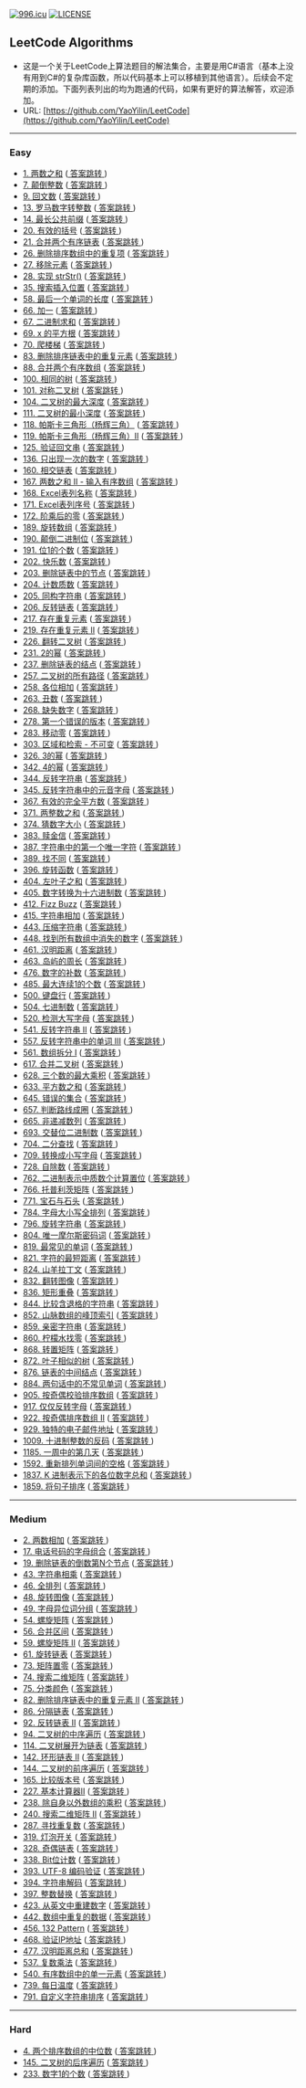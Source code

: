 ﻿[![996.icu](https://img.shields.io/badge/link-996.icu-red.svg)](https://996.icu)    [![LICENSE](https://img.shields.io/badge/license-Anti%20996-blue.svg)](https://github.com/996icu/996.ICU/blob/master/LICENSE)

## LeetCode Algorithms
* 这是一个关于LeetCode上算法题目的解法集合，主要是用C#语言（基本上没有用到C#的复杂库函数，所以代码基本上可以移植到其他语言）。后续会不定期的添加。下面列表列出的均为跑通的代码，如果有更好的算法解答，欢迎添加。
* URL:  [https://github.com/YaoYilin/LeetCode](https://github.com/YaoYilin/LeetCode)
---
###  Easy
* [1. 两数之和](https://leetcode-cn.com/problems/two-sum/description/) (<u> [答案跳转](https://github.com/YaoYilin/LeetCode/blob/master/LeetCode/Easy.cs#L12) </u>)
* [7. 颠倒整数](https://leetcode-cn.com/problems/reverse-integer/description/) (<u> [答案跳转](https://github.com/YaoYilin/LeetCode/blob/master/LeetCode/Easy.cs#L33) </u>)
* [9. 回文数](https://leetcode.cn/problems/palindrome-number/) (<u> [答案跳转](https://github.com/YaoYilin/LeetCode/blob/master/LeetCode/Easy.cs#L54) </u>)
* [13. 罗马数字转整数](https://leetcode.cn/problems/roman-to-integer/description/) (<u> [答案跳转](https://github.com/YaoYilin/LeetCode/blob/master/LeetCode/Easy.cs#L116) </u>)
* [14. 最长公共前缀](https://leetcode.cn/problems/longest-common-prefix/) (<u> [答案跳转](https://github.com/YaoYilin/LeetCode/blob/master/LeetCode/Easy.cs#L75) </u>)
* [20. 有效的括号](https://leetcode-cn.com/problems/valid-parentheses/description/) (<u> [答案跳转](https://github.com/YaoYilin/LeetCode/blob/master/LeetCode/Easy.cs#L148) </u>)
* [21. 合并两个有序链表](https://leetcode-cn.com/problems/merge-two-sorted-lists/description/) (<u> [答案跳转](https://github.com/YaoYilin/LeetCode/blob/master/LeetCode/Easy.cs#L171) </u>)
* [26. 删除排序数组中的重复项](https://leetcode-cn.com/problems/remove-duplicates-from-sorted-array/description/) (<u> [答案跳转](https://github.com/YaoYilin/LeetCode/blob/master/LeetCode/Easy.cs#L220) </u>)
* [27. 移除元素](https://leetcode-cn.com/problems/remove-element/description/) (<u> [答案跳转](https://github.com/YaoYilin/LeetCode/blob/master/LeetCode/Easy.cs#L243) </u>)
* [28. 实现 strStr()](https://leetcode-cn.com/problems/implement-strstr/) (<u> [答案跳转](https://github.com/YaoYilin/LeetCode/blob/master/LeetCode/Easy.cs#L266) </u>)
* [35. 搜索插入位置](https://leetcode-cn.com/problems/search-insert-position/description/) (<u> [答案跳转](https://github.com/YaoYilin/LeetCode/blob/master/LeetCode/Easy.cs#L303) </u>)
* [58. 最后一个单词的长度](https://leetcode-cn.com/problems/length-of-last-word/description/) (<u> [答案跳转](https://github.com/YaoYilin/LeetCode/blob/master/LeetCode/Easy.cs#L318) </u>)
* [66. 加一](https://leetcode-cn.com/problems/plus-one/description/) (<u> [答案跳转](https://github.com/YaoYilin/LeetCode/blob/master/LeetCode/Easy.cs#L338) </u>)
* [67. 二进制求和](https://leetcode-cn.com/problems/add-binary/description/) (<u> [答案跳转](https://github.com/YaoYilin/LeetCode/blob/master/LeetCode/Easy.cs#L359) </u>)
* [69. x 的平方根](https://leetcode-cn.com/problems/sqrtx/description/) (<u> [答案跳转](https://github.com/YaoYilin/LeetCode/blob/master/LeetCode/Easy.cs#L392) </u>)
* [70. 爬楼梯](https://leetcode.cn/problems/climbing-stairs/) (<u> [答案跳转](https://github.com/YaoYilin/LeetCode/blob/master/LeetCode/Easy.cs#L438) </u>)
* [83. 删除排序链表中的重复元素](https://leetcode-cn.com/problems/remove-duplicates-from-sorted-list/description/) (<u> [答案跳转](https://github.com/YaoYilin/LeetCode/blob/master/LeetCode/Easy.cs#L458) </u>)
* [88. 合并两个有序数组](https://leetcode-cn.com/problems/merge-sorted-array/description/) (<u> [答案跳转](https://github.com/YaoYilin/LeetCode/blob/master/LeetCode/Easy.cs#L482) </u>)
* [100. 相同的树](https://leetcode-cn.com/problems/same-tree/description/) (<u> [答案跳转](https://github.com/YaoYilin/LeetCode/blob/master/LeetCode/Easy.cs#L1) </u>)
* [101. 对称二叉树](https://leetcode-cn.com/problems/symmetric-tree/description/) (<u> [答案跳转](https://github.com/YaoYilin/LeetCode/blob/master/LeetCode/Easy.cs#L528) </u>)
* [104. 二叉树的最大深度](https://leetcode-cn.com/problems/maximum-depth-of-binary-tree/description/) (<u> [答案跳转](https://github.com/YaoYilin/LeetCode/blob/master/LeetCode/Easy.cs#L550) </u>)
* [111. 二叉树的最小深度](https://leetcode-cn.com/problems/minimum-depth-of-binary-tree/description/) (<u> [答案跳转](https://github.com/YaoYilin/LeetCode/blob/master/LeetCode/Easy.cs#L567) </u>)
* [118. 帕斯卡三角形（杨辉三角）](https://leetcode-cn.com/problems/pascals-triangle/description/) (<u> [答案跳转](https://github.com/YaoYilin/LeetCode/blob/master/LeetCode/Easy.cs#L579) </u>)
* [119. 帕斯卡三角形（杨辉三角）II](https://leetcode-cn.com/problems/pascals-triangle-ii/description/) (<u> [答案跳转](https://github.com/YaoYilin/LeetCode/blob/master/LeetCode/Easy.cs#L591) </u>)
* [125. 验证回文串](https://leetcode-cn.com/problems/valid-palindrome/description/) (<u> [答案跳转](https://github.com/YaoYilin/LeetCode/blob/master/LeetCode/Easy.cs#L613) </u>)
* [136. 只出现一次的数字](https://leetcode-cn.com/problems/single-number/description/) (<u> [答案跳转](https://github.com/YaoYilin/LeetCode/blob/master/LeetCode/Easy.cs#L669) </u>)
* [160. 相交链表](https://leetcode-cn.com/problems/intersection-of-two-linked-lists/description/) (<u> [答案跳转](https://github.com/YaoYilin/LeetCode/blob/master/LeetCode/Easy.cs#L682) </u>)
* [167. 两数之和 II - 输入有序数组](https://leetcode-cn.com/problems/two-sum-ii-input-array-is-sorted/description/) (<u> [答案跳转](https://github.com/YaoYilin/LeetCode/blob/master/LeetCode/Easy.cs#L700) </u>)
* [168. Excel表列名称](https://leetcode-cn.com/problems/excel-sheet-column-title/description/) (<u> [答案跳转](https://github.com/YaoYilin/LeetCode/blob/master/LeetCode/Easy.cs#L732) </u>)
* [171. Excel表列序号](https://leetcode-cn.com/problems/excel-sheet-column-number/description/) (<u> [答案跳转](https://github.com/YaoYilin/LeetCode/blob/master/LeetCode/Easy.cs#L748) </u>)
* [172. 阶乘后的零](https://leetcode-cn.com/problems/factorial-trailing-zeroes/description/) (<u> [答案跳转](https://github.com/YaoYilin/LeetCode/blob/master/LeetCode/Easy.cs#L768) </u>)
* [189. 旋转数组](https://leetcode-cn.com/problems/rotate-array/description/) (<u> [答案跳转](https://github.com/YaoYilin/LeetCode/blob/master/LeetCode/Easy.cs#L784) </u>)
* [190. 颠倒二进制位](https://leetcode-cn.com/problems/reverse-bits/description/) (<u> [答案跳转](https://github.com/YaoYilin/LeetCode/blob/master/LeetCode/Easy.cs#L796) </u>)
* [191. 位1的个数](https://leetcode-cn.com/problems/number-of-1-bits/description/) (<u> [答案跳转](https://github.com/YaoYilin/LeetCode/blob/master/LeetCode/Easy.cs#L831) </u>)
* [202. 快乐数](https://leetcode-cn.com/problems/happy-number) (<u> [答案跳转](https://github.com/YaoYilin/LeetCode/blob/master/LeetCode/Easy.cs#L845) </u>)
* [203. 删除链表中的节点](https://leetcode-cn.com/problems/remove-linked-list-elements/description/) (<u> [答案跳转](https://github.com/YaoYilin/LeetCode/blob/master/LeetCode/Easy.cs#L873) </u>)
* [204. 计数质数](https://leetcode-cn.com/problems/count-primes/description/) (<u> [答案跳转](https://github.com/YaoYilin/LeetCode/blob/master/LeetCode/Easy.cs#L894) </u>)
* [205. 同构字符串](https://leetcode-cn.com/problems/isomorphic-strings/description/) (<u> [答案跳转](https://github.com/YaoYilin/LeetCode/blob/master/LeetCode/Easy.cs#L920) </u>)
* [206. 反转链表](https://leetcode-cn.com/problems/reverse-linked-list/description/) (<u> [答案跳转](https://github.com/YaoYilin/LeetCode/blob/master/LeetCode/Easy.cs#L947) </u>)
* [217. 存在重复元素](https://leetcode-cn.com/problems/contains-duplicate/description/) (<u> [答案跳转](https://github.com/YaoYilin/LeetCode/blob/master/LeetCode/Easy.cs#L964) </u>)
* [219. 存在重复元素 II](https://leetcode-cn.com/problems/contains-duplicate-ii/description/) (<u> [答案跳转](https://github.com/YaoYilin/LeetCode/blob/master/LeetCode/Easy.cs#L976) </u>)
* [226. 翻转二叉树](https://leetcode-cn.com/problems/invert-binary-tree/description/) (<u> [答案跳转](https://github.com/YaoYilin/LeetCode/blob/master/LeetCode/Easy.cs#L999) </u>)
* [231. 2的幂](https://leetcode-cn.com/problems/power-of-two/description/) (<u> [答案跳转](https://github.com/YaoYilin/LeetCode/blob/master/LeetCode/Easy.cs#L1014) </u>)
* [237. 删除链表的结点](https://leetcode-cn.com/problems/delete-node-in-a-linked-list/description/) (<u> [答案跳转](https://github.com/YaoYilin/LeetCode/blob/master/LeetCode/Easy.cs#L1030) </u>)
* [257. 二叉树的所有路径](https://leetcode-cn.com/problems/binary-tree-paths/description/) (<u> [答案跳转](https://github.com/YaoYilin/LeetCode/blob/master/LeetCode/Easy.cs#L1039) </u>)
* [258. 各位相加](https://leetcode-cn.com/problems/add-digits/description/) (<u> [答案跳转](https://github.com/YaoYilin/LeetCode/blob/master/LeetCode/Easy.cs#L1065) </u>)
* [263. 丑数](https://leetcode-cn.com/problems/ugly-number/description/) (<u> [答案跳转](https://github.com/YaoYilin/LeetCode/blob/master/LeetCode/Easy.cs#L1075) </u>)
* [268. 缺失数字](https://leetcode-cn.com/problems/missing-number/description/) (<u> [答案跳转](https://github.com/YaoYilin/LeetCode/blob/master/LeetCode/Easy.cs#L1095) </u>)
* [278. 第一个错误的版本](https://leetcode-cn.com/problems/first-bad-version/description/) (<u> [答案跳转](https://github.com/YaoYilin/LeetCode/blob/master/LeetCode/Easy.cs#L1107) </u>)
* [283. 移动零](https://leetcode-cn.com/problems/move-zeroes/description/) (<u> [答案跳转](https://github.com/YaoYilin/LeetCode/blob/master/LeetCode/Easy.cs#L1130) </u>)
* [303. 区域和检索 - 不可变](https://leetcode-cn.com/problems/range-sum-query-immutable/description/) (<u> [答案跳转](https://github.com/YaoYilin/LeetCode/blob/master/LeetCode/Easy.cs#L1162) </u>)
* [326. 3的幂](https://leetcode-cn.com/problems/power-of-three/description/) (<u> [答案跳转](https://github.com/YaoYilin/LeetCode/blob/master/LeetCode/Easy.cs#L1193) </u>)
* [342. 4的幂](https://leetcode-cn.com/problems/power-of-four/description/) (<u> [答案跳转](https://github.com/YaoYilin/LeetCode/blob/master/LeetCode/Easy.cs#L1204) </u>)
* [344. 反转字符串](https://leetcode-cn.com/problems/reverse-string/description/) (<u> [答案跳转](https://github.com/YaoYilin/LeetCode/blob/master/LeetCode/Easy.cs#L1212) </u>)
* [345. 反转字符串中的元音字母](https://leetcode-cn.com/problems/reverse-vowels-of-a-string/description/) (<u> [答案跳转](https://github.com/YaoYilin/LeetCode/blob/master/LeetCode/Easy.cs#L1230) </u>)
* [367. 有效的完全平方数](https://leetcode-cn.com/problems/valid-perfect-square/description/) (<u> [答案跳转](https://github.com/YaoYilin/LeetCode/blob/master/LeetCode/Easy.cs#L1268) </u>)
* [371. 两整数之和](https://leetcode-cn.com/problems/sum-of-two-integers/description/) (<u> [答案跳转](https://github.com/YaoYilin/LeetCode/blob/master/LeetCode/Easy.cs#L1302) </u>)
* [374. 猜数字大小](https://leetcode-cn.com/problems/guess-number-higher-or-lower/description/) (<u> [答案跳转](https://github.com/YaoYilin/LeetCode/blob/master/LeetCode/Easy.cs#L1316) </u>)
* [383. 赎金信](https://leetcode-cn.com/problems/ransom-note/description/) (<u> [答案跳转](https://github.com/YaoYilin/LeetCode/blob/master/LeetCode/Easy.cs#L1356) </u>)
* [387. 字符串中的第一个唯一字符](https://leetcode-cn.com/problems/first-unique-character-in-a-string/description/) (<u> [答案跳转](https://github.com/YaoYilin/LeetCode/blob/master/LeetCode/Easy.cs#L1372) </u>)
* [389. 找不同](https://leetcode-cn.com/problems/find-the-difference/description/) (<u> [答案跳转](https://github.com/YaoYilin/LeetCode/blob/master/LeetCode/Easy.cs#L1400) </u>)
* [396. 旋转函数](https://leetcode-cn.com/problems/rotate-function/description/) (<u> [答案跳转](https://github.com/YaoYilin/LeetCode/blob/master/LeetCode/Easy.cs#L1) </u>)
* [404. 左叶子之和](https://leetcode-cn.com/problems/sum-of-left-leaves/description/) (<u> [答案跳转](https://github.com/YaoYilin/LeetCode/blob/master/LeetCode/Easy.cs#L1414) </u>)
* [405. 数字转换为十六进制数](https://leetcode-cn.com/problems/convert-a-number-to-hexadecimal/description/) (<u> [答案跳转](https://github.com/YaoYilin/LeetCode/blob/master/LeetCode/Easy.cs#L1443) </u>)
* [412. Fizz Buzz](https://leetcode-cn.com/problems/fizz-buzz/description/) (<u> [答案跳转](https://github.com/YaoYilin/LeetCode/blob/master/LeetCode/Easy.cs#L1463) </u>)
* [415. 字符串相加](https://leetcode-cn.com/problems/add-strings/description/) (<u> [答案跳转](https://github.com/YaoYilin/LeetCode/blob/master/LeetCode/Easy.cs#L1503) </u>)
* [443. 压缩字符串](https://leetcode-cn.com/problems/string-compression/description/) (<u> [答案跳转](https://github.com/YaoYilin/LeetCode/blob/master/LeetCode/Easy.cs#L1534) </u>)
* [448. 找到所有数组中消失的数字](https://leetcode-cn.com/problems/find-all-numbers-disappeared-in-an-array/description/) (<u> [答案跳转](https://github.com/YaoYilin/LeetCode/blob/master/LeetCode/Easy.cs#L1578) </u>)
* [461. 汉明距离](https://leetcode-cn.com/problems/hamming-distance/description/) (<u> [答案跳转](https://github.com/YaoYilin/LeetCode/blob/master/LeetCode/Easy.cs#L1595) </u>)
* [463. 岛屿的周长](https://leetcode-cn.com/problems/island-perimeter/description/) (<u> [答案跳转](https://github.com/YaoYilin/LeetCode/blob/master/LeetCode/Easy.cs#L1611) </u>)
* [476. 数字的补数](https://leetcode-cn.com/problems/number-complement/description/) (<u> [答案跳转](https://github.com/YaoYilin/LeetCode/blob/master/LeetCode/Easy.cs#L1639) </u>)
* [485. 最大连续1的个数](https://leetcode-cn.com/problems/max-consecutive-ones/description/) (<u> [答案跳转](https://github.com/YaoYilin/LeetCode/blob/master/LeetCode/Easy.cs#L1652) </u>)
* [500. 键盘行](https://leetcode-cn.com/problems/keyboard-row/description/) (<u> [答案跳转](https://github.com/YaoYilin/LeetCode/blob/master/LeetCode/Easy.cs#L1675) </u>)
* [504. 七进制数](https://leetcode-cn.com/problems/base-7/description/) (<u> [答案跳转](https://github.com/YaoYilin/LeetCode/blob/master/LeetCode/Easy.cs#L1724) </u>)
* [520. 检测大写字母](https://leetcode-cn.com/problems/detect-capital/description/) (<u> [答案跳转](https://github.com/YaoYilin/LeetCode/blob/master/LeetCode/Easy.cs#L1751) </u>)
* [541. 反转字符串 II](https://leetcode-cn.com/problems/reverse-string-ii/description/) (<u> [答案跳转](https://github.com/YaoYilin/LeetCode/blob/master/LeetCode/Easy.cs#L1794) </u>)
* [557. 反转字符串中的单词 III](https://leetcode-cn.com/problems/reverse-words-in-a-string-iii/description/) (<u> [答案跳转](https://github.com/YaoYilin/LeetCode/blob/master/LeetCode/Easy.cs#L1826) </u>)
* [561. 数组拆分 I](https://leetcode.com/problems/array-partition-i/description/) (<u> [答案跳转](https://github.com/YaoYilin/LeetCode/blob/master/LeetCode/Easy.cs#L1860) </u>)
* [617. 合并二叉树](https://leetcode-cn.com/problems/merge-two-binary-trees/description/) (<u> [答案跳转](https://github.com/YaoYilin/LeetCode/blob/master/LeetCode/Easy.cs#L1873) </u>)
* [628. 三个数的最大乘积](https://leetcode.cn/problems/maximum-product-of-three-numbers/description/) (<u> [答案跳转](https://github.com/YaoYilin/LeetCode/blob/master/LeetCode/Easy.cs#L1895) </u>)
* [633. 平方数之和](https://leetcode-cn.com/problems/sum-of-square-numbers/description/) (<u> [答案跳转](https://github.com/YaoYilin/LeetCode/blob/master/LeetCode/Easy.cs#L1909) </u>)
* [645. 错误的集合](https://leetcode-cn.com/problems/set-mismatch/description/) (<u> [答案跳转](https://github.com/YaoYilin/LeetCode/blob/master/LeetCode/Easy.cs#L1931) </u>)
* [657. 判断路线成圈](https://leetcode-cn.com/problems/judge-route-circle/description/) (<u> [答案跳转](https://github.com/YaoYilin/LeetCode/blob/master/LeetCode/Easy.cs#L1951) </u>)
* [665. 非递减数列](https://leetcode-cn.com/problems/non-decreasing-array/description/) (<u> [答案跳转](https://github.com/YaoYilin/LeetCode/blob/master/LeetCode/Easy.cs#L1972) </u>)
* [693. 交替位二进制数](https://leetcode-cn.com/problems/binary-number-with-alternating-bits/description/) (<u> [答案跳转](https://github.com/YaoYilin/LeetCode/blob/master/LeetCode/Easy.cs#L2007) </u>)
* [704. 二分查找](https://leetcode-cn.com/problems/binary-search/) (<u> [答案跳转](https://github.com/YaoYilin/LeetCode/blob/master/LeetCode/Easy.cs#L2016) </u>)
* [709. 转换成小写字母](https://leetcode-cn.com/problems/to-lower-case/description/) (<u> [答案跳转](https://github.com/YaoYilin/LeetCode/blob/master/LeetCode/Easy.cs#L2048) </u>)
* [728. 自除数](https://leetcode-cn.com/problems/self-dividing-numbers/description/) (<u> [答案跳转](https://github.com/YaoYilin/LeetCode/blob/master/LeetCode/Easy.cs#L2065) </u>)
* [762. 二进制表示中质数个计算置位](https://leetcode-cn.com/problems/prime-number-of-set-bits-in-binary-representation/description/) (<u> [答案跳转](https://github.com/YaoYilin/LeetCode/blob/master/LeetCode/Easy.cs#L2090) </u>)
* [766. 托普利茨矩阵](https://leetcode-cn.com/problems/toeplitz-matrix/description/) (<u> [答案跳转](https://github.com/YaoYilin/LeetCode/blob/master/LeetCode/Easy.cs#L2120) </u>)
* [771. 宝石与石头](https://leetcode-cn.com/problems/jewels-and-stones/description/) (<u> [答案跳转](https://github.com/YaoYilin/LeetCode/blob/master/LeetCode/Easy.cs#L2133) </u>)
* [784. 字母大小写全排列](https://leetcode-cn.com/problems/letter-case-permutation/description/) (<u> [答案跳转](https://github.com/YaoYilin/LeetCode/blob/master/LeetCode/Easy.cs#L2150) </u>)
* [796. 旋转字符串](https://leetcode-cn.com/problems/rotate-string/description/) (<u> [答案跳转](https://github.com/YaoYilin/LeetCode/blob/master/LeetCode/Easy.cs#L2181) </u>)
* [804. 唯一摩尔斯密码词](https://leetcode-cn.com/problems/unique-morse-code-words/description/) (<u> [答案跳转](https://github.com/YaoYilin/LeetCode/blob/master/LeetCode/Easy.cs#L2191) </u>)
* [819. 最常见的单词](https://leetcode-cn.com/problems/most-common-word/description/) (<u> [答案跳转](https://github.com/YaoYilin/LeetCode/blob/master/LeetCode/Easy.cs#L2217) </u>)
* [821. 字符的最短距离](https://leetcode-cn.com/problems/shortest-distance-to-a-character/description/) (<u> [答案跳转](https://github.com/YaoYilin/LeetCode/blob/master/LeetCode/Easy.cs#L2250) </u>)
* [824. 山羊拉丁文](https://leetcode-cn.com/problems/goat-latin/description/) (<u> [答案跳转](https://github.com/YaoYilin/LeetCode/blob/master/LeetCode/Easy.cs#L2279) </u>)
* [832. 翻转图像](https://leetcode-cn.com/problems/flipping-an-image/description/) (<u> [答案跳转](https://github.com/YaoYilin/LeetCode/blob/master/LeetCode/Easy.cs#L2323) </u>)
* [836. 矩形重叠](https://leetcode-cn.com/problems/rectangle-overlap/description/) (<u> [答案跳转](https://github.com/YaoYilin/LeetCode/blob/master/LeetCode/Easy.cs#L2344) </u>)
* [844. 比较含退格的字符串](https://leetcode-cn.com/problems/backspace-string-compare/description/) (<u> [答案跳转](https://github.com/YaoYilin/LeetCode/blob/master/LeetCode/Easy.cs#L2352) </u>)
* [852. 山脉数组的峰顶索引](https://leetcode-cn.com/problems/peak-index-in-a-mountain-array/description/) (<u> [答案跳转](https://github.com/YaoYilin/LeetCode/blob/master/LeetCode/Easy.cs#L2379) </u>)
* [859. 亲密字符串](https://leetcode-cn.com/problems/buddy-strings/description/) (<u> [答案跳转](https://github.com/YaoYilin/LeetCode/blob/master/LeetCode/Easy.cs#L2392) </u>)
* [860. 柠檬水找零](https://leetcode-cn.com/problems/lemonade-change/description/) (<u> [答案跳转](https://github.com/YaoYilin/LeetCode/blob/master/LeetCode/Easy.cs#L2425) </u>)
* [868. 转置矩阵](https://leetcode-cn.com/problems/transpose-matrix/description/) (<u> [答案跳转](https://github.com/YaoYilin/LeetCode/blob/master/LeetCode/Easy.cs#L2481) </u>)
* [872. 叶子相似的树](https://leetcode-cn.com/contest/weekly-contest-94/problems/leaf-similar-trees/) (<u> [答案跳转](https://github.com/YaoYilin/LeetCode/blob/master/LeetCode/Easy.cs#L2503) </u>)
* [876. 链表的中间结点](https://leetcode-cn.com/problems/middle-of-the-linked-list/description/) (<u> [答案跳转](https://github.com/YaoYilin/LeetCode/blob/master/LeetCode/Easy.cs#L2537) </u>)
* [884. 两句话中的不常见单词](https://leetcode-cn.com/problems/uncommon-words-from-two-sentences/description/) (<u> [答案跳转](https://github.com/YaoYilin/LeetCode/blob/master/LeetCode/Easy.cs#L2554) </u>)
* [905. 按奇偶校验排序数组](https://leetcode-cn.com/problems/sort-array-by-parity/description/) (<u> [答案跳转](https://github.com/YaoYilin/LeetCode/blob/master/LeetCode/Easy.cs#L2596) </u>)
* [917. 仅仅反转字母](https://leetcode-cn.com/problems/reverse-only-letters/description/) (<u> [答案跳转](https://github.com/YaoYilin/LeetCode/blob/master/LeetCode/Easy.cs#L2619) </u>)
* [922. 按奇偶排序数组 II](https://leetcode-cn.com/problems/sort-array-by-parity-ii/description/) (<u> [答案跳转](https://github.com/YaoYilin/LeetCode/blob/master/LeetCode/Easy.cs#L2649) </u>)
* [929. 独特的电子邮件地址](https://leetcode-cn.com/problems/unique-email-addresses/description/) (<u> [答案跳转](https://github.com/YaoYilin/LeetCode/blob/master/LeetCode/Easy.cs#L2674) </u>)
* [1009. 十进制整数的反码](https://leetcode.cn/problems/complement-of-base-10-integer/) (<u> [答案跳转](https://github.com/YaoYilin/LeetCode/blob/master/LeetCode/Easy.cs#L2729) </u>)
* [1185. 一周中的第几天](https://leetcode-cn.com/problems/day-of-the-week/comments/) (<u> [答案跳转](https://github.com/YaoYilin/LeetCode/blob/master/LeetCode/Easy.cs#L2748) </u>)
* [1592. 重新排列单词间的空格](https://leetcode.cn/problems/rearrange-spaces-between-words/) (<u> [答案跳转](https://github.com/YaoYilin/LeetCode/blob/master/LeetCode/Easy.cs#L2783) </u>)
* [1837. K 进制表示下的各位数字总和](https://leetcode.cn/problems/sum-of-digits-in-base-k/) (<u> [答案跳转](https://github.com/YaoYilin/LeetCode/blob/master/LeetCode/Easy.cs#L2809) </u>)
* [1859. 将句子排序](https://leetcode.cn/problems/sorting-the-sentence/) (<u> [答案跳转](https://github.com/YaoYilin/LeetCode/blob/master/LeetCode/Easy.cs#L2824) </u>)
---
###  Medium
* [2. 两数相加](https://leetcode-cn.com/problems/add-two-numbers/description/) (<u> [答案跳转](https://github.com/YaoYilin/LeetCode/blob/master/LeetCode/Medium.cs#L12) </u>)
* [17. 电话号码的字母组合](https://leetcode.cn/problems/letter-combinations-of-a-phone-number/) (<u> [答案跳转](https://github.com/YaoYilin/LeetCode/blob/master/LeetCode/Medium.cs#L59) </u>)
* [19. 删除链表的倒数第N个节点](https://leetcode-cn.com/problems/remove-nth-node-from-end-of-list/description/) (<u> [答案跳转](https://github.com/YaoYilin/LeetCode/blob/master/LeetCode/Medium.cs#L103) </u>)
* [43. 字符串相乘](https://leetcode.cn/problems/multiply-strings/submissions/) (<u> [答案跳转](https://github.com/YaoYilin/LeetCode/blob/master/LeetCode/Medium.cs#L131) </u>)
* [46. 全排列](https://leetcode-cn.com/problems/permutations/description/) (<u> [答案跳转](https://github.com/YaoYilin/LeetCode/blob/master/LeetCode/Medium.cs#L221) </u>)
* [48. 旋转图像](https://leetcode-cn.com/problems/rotate-image/description/) (<u> [答案跳转](https://github.com/YaoYilin/LeetCode/blob/master/LeetCode/Medium.cs#L258) </u>)
* [49. 字母异位词分组](https://leetcode-cn.com/problems/group-anagrams/description/) (<u> [答案跳转](https://github.com/YaoYilin/LeetCode/blob/master/LeetCode/Medium.cs#L277) </u>)
* [54. 螺旋矩阵](https://leetcode-cn.com/problems/spiral-matrix/description/) (<u> [答案跳转](https://github.com/YaoYilin/LeetCode/blob/master/LeetCode/Medium.cs#L295) </u>)
* [56. 合并区间](https://leetcode.cn/problems/merge-intervals/) (<u> [答案跳转](https://github.com/YaoYilin/LeetCode/blob/master/LeetCode/Medium.cs#L342) </u>)
* [59. 螺旋矩阵 II](https://leetcode-cn.com/problems/spiral-matrix-ii/description/) (<u> [答案跳转](https://github.com/YaoYilin/LeetCode/blob/master/LeetCode/Medium.cs#L376) </u>)
* [61. 旋转链表](https://leetcode-cn.com/problems/rotate-list/description/) (<u> [答案跳转](https://github.com/YaoYilin/LeetCode/blob/master/LeetCode/Medium.cs#L410) </u>)
* [73. 矩阵置零](https://leetcode-cn.com/problems/set-matrix-zeroes/description/) (<u> [答案跳转](https://github.com/YaoYilin/LeetCode/blob/master/LeetCode/Medium.cs#L436) </u>)
* [74. 搜索二维矩阵](https://leetcode-cn.com/problems/search-a-2d-matrix/description/) (<u> [答案跳转](https://github.com/YaoYilin/LeetCode/blob/master/LeetCode/Medium.cs#L473) </u>)
* [75. 分类颜色](https://leetcode-cn.com/problems/sort-colors/description/) (<u> [答案跳转](https://github.com/YaoYilin/LeetCode/blob/master/LeetCode/Medium.cs#L543) </u>)
* [82. 删除排序链表中的重复元素 II](https://leetcode-cn.com/problems/remove-duplicates-from-sorted-list-ii/description/) (<u> [答案跳转](https://github.com/YaoYilin/LeetCode/blob/master/LeetCode/Medium.cs#L590) </u>)
* [86. 分隔链表](https://leetcode-cn.com/problems/partition-list/description/) (<u> [答案跳转](https://github.com/YaoYilin/LeetCode/blob/master/LeetCode/Medium.cs#L628) </u>)
* [92. 反转链表 II](https://leetcode-cn.com/problems/reverse-linked-list-ii/description/) (<u> [答案跳转](https://github.com/YaoYilin/LeetCode/blob/master/LeetCode/Medium.cs#L656) </u>)
* [94. 二叉树的中序遍历](https://leetcode-cn.com/problems/binary-tree-inorder-traversal/description/) (<u> [答案跳转](https://github.com/YaoYilin/LeetCode/blob/master/LeetCode/Medium.cs#L683) </u>)
* [114. 二叉树展开为链表](https://leetcode-cn.com/problems/flatten-binary-tree-to-linked-list/description/) (<u> [答案跳转](https://github.com/YaoYilin/LeetCode/blob/master/LeetCode/Medium.cs#L702) </u>)
* [142. 环形链表 II](https://leetcode-cn.com/problems/linked-list-cycle-ii/description/) (<u> [答案跳转](https://github.com/YaoYilin/LeetCode/blob/master/LeetCode/Medium.cs#L726) </u>)
* [144. 二叉树的前序遍历](https://leetcode-cn.com/problems/binary-tree-preorder-traversal/description/) (<u> [答案跳转](https://github.com/YaoYilin/LeetCode/blob/master/LeetCode/Medium.cs#L765) </u>)
* [165. 比较版本号](https://leetcode-cn.com/problems/compare-version-numbers/description/) (<u> [答案跳转](https://github.com/YaoYilin/LeetCode/blob/master/LeetCode/Medium.cs#L785) </u>)
* [227. 基本计算器II](https://leetcode-cn.com/problems/basic-calculator-ii/description/) (<u> [答案跳转](https://github.com/YaoYilin/LeetCode/blob/master/LeetCode/Medium.cs#L852) </u>)
* [238. 除自身以外数组的乘积](https://leetcode-cn.com/problems/product-of-array-except-self/description/) (<u> [答案跳转](https://github.com/YaoYilin/LeetCode/blob/master/LeetCode/Medium.cs#L895) </u>)
* [240. 搜索二维矩阵 II](https://leetcode-cn.com/problems/search-a-2d-matrix-ii/description/) (<u> [答案跳转](https://github.com/YaoYilin/LeetCode/blob/master/LeetCode/Medium.cs#L919) </u>)
* [287. 寻找重复数](https://leetcode-cn.com/problems/find-the-duplicate-number/description/) (<u> [答案跳转](https://github.com/YaoYilin/LeetCode/blob/master/LeetCode/Medium.cs#L941) </u>)
* [319. 灯泡开关](https://leetcode-cn.com/problems/bulb-switcher/description/) (<u> [答案跳转](https://github.com/YaoYilin/LeetCode/blob/master/LeetCode/Medium.cs#L991) </u>)
* [328. 奇偶链表](https://leetcode-cn.com/problems/odd-even-linked-list/description/) (<u> [答案跳转](https://github.com/YaoYilin/LeetCode/blob/master/LeetCode/Medium.cs#L999) </u>)
* [338. Bit位计数](https://leetcode-cn.com/problems/counting-bits/description/) (<u> [答案跳转](https://github.com/YaoYilin/LeetCode/blob/master/LeetCode/Medium.cs#L1020) </u>)
* [393. UTF-8 编码验证](https://leetcode-cn.com/problems/utf-8-validation/description/) (<u> [答案跳转](https://github.com/YaoYilin/LeetCode/blob/master/LeetCode/Medium.cs#L1043) </u>)
* [394. 字符串解码](https://leetcode-cn.com/problems/decode-string/description/) (<u> [答案跳转](https://github.com/YaoYilin/LeetCode/blob/master/LeetCode/Medium.cs#L1074) </u>)
* [397. 整数替换](https://leetcode-cn.com/problems/integer-replacement/description/) (<u> [答案跳转](https://github.com/YaoYilin/LeetCode/blob/master/LeetCode/Medium.cs#L1159) </u>)
* [423. 从英文中重建数字](https://leetcode-cn.com/problems/reconstruct-original-digits-from-english/) (<u> [答案跳转](https://github.com/YaoYilin/LeetCode/blob/master/LeetCode/Medium.cs#L1193) </u>)
* [442. 数组中重复的数据](https://leetcode-cn.com/problems/find-all-duplicates-in-an-array/description/) (<u> [答案跳转](https://github.com/YaoYilin/LeetCode/blob/master/LeetCode/Medium.cs#L1232) </u>)
* [456. 132 Pattern](https://leetcode-cn.com/problems/132-pattern/description/) (<u> [答案跳转](https://github.com/YaoYilin/LeetCode/blob/master/LeetCode/Medium.cs#L1248) </u>)
* [468. 验证IP地址](https://leetcode-cn.com/problems/validate-ip-address/description/) (<u> [答案跳转](https://github.com/YaoYilin/LeetCode/blob/master/LeetCode/Medium.cs#L1290) </u>)
* [477. 汉明距离总和](https://leetcode-cn.com/problems/total-hamming-distance/description/) (<u> [答案跳转](https://github.com/YaoYilin/LeetCode/blob/master/LeetCode/Medium.cs#L1274) </u>)
* [537. 复数乘法](https://leetcode-cn.com/problems/complex-number-multiplication/description/) (<u> [答案跳转](https://github.com/YaoYilin/LeetCode/blob/master/LeetCode/Medium.cs#L1381) </u>)
* [540. 有序数组中的单一元素](https://leetcode-cn.com/problems/single-element-in-a-sorted-array/description/) (<u> [答案跳转](https://github.com/YaoYilin/LeetCode/blob/master/LeetCode/Medium.cs#L1401) </u>)
* [739. 每日温度](https://leetcode-cn.com/problems/daily-temperatures/description/) (<u> [答案跳转](https://github.com/YaoYilin/LeetCode/blob/master/LeetCode/Medium.cs#L1416) </u>)
* [791. 自定义字符串排序](https://leetcode-cn.com/problems/custom-sort-string/description/) (<u> [答案跳转](https://github.com/YaoYilin/LeetCode/blob/master/LeetCode/Medium.cs#L1498) </u>)
---
###  Hard
* [4. 两个排序数组的中位数](https://leetcode-cn.com/problems/median-of-two-sorted-arrays/description/) (<u> [答案跳转](https://github.com/YaoYilin/LeetCode/blob/master/LeetCode/Hard.cs#L12) </u>)
* [145. 二叉树的后序遍历](https://leetcode-cn.com/problems/binary-tree-postorder-traversal/description/) (<u> [答案跳转](https://github.com/YaoYilin/LeetCode/blob/master/LeetCode/Hard.cs#L103) </u>)
* [233. 数字1的个数](https://leetcode-cn.com/problems/number-of-digit-one/description/) (<u> [答案跳转](https://github.com/YaoYilin/LeetCode/blob/master/LeetCode/Hard.cs#L123) </u>)

